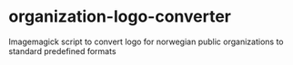 # organization-logo-converter
Imagemagick script to convert logo for norwegian public organizations to standard predefined formats
